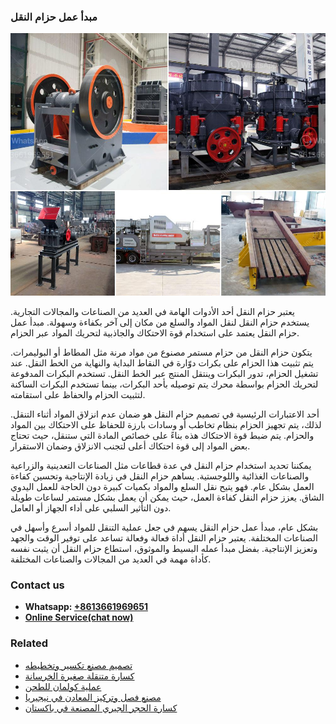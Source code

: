 <h3>مبدأ عمل حزام النقل</h3><img src='1701853359.jpg' alt=''><p>يعتبر حزام النقل أحد الأدوات الهامة في العديد من الصناعات والمجالات التجارية. يستخدم حزام النقل لنقل المواد والسلع من مكان إلى آخر بكفاءة وسهولة. مبدأ عمل حزام النقل يعتمد على استخدام قوة الاحتكاك والجاذبية لتحريك المواد عبر الحزام.</p><p>يتكون حزام النقل من حزام مستمر مصنوع من مواد مرنة مثل المطاط أو البوليمرات. يتم تثبيت هذا الحزام على بكرات دوّارة في النقاط البداية والنهاية من الخط النقل. عند تشغيل الحزام، تدور البكرات وينتقل المنتج عبر الخط النقل. تستخدم البكرات المدفوعة لتحريك الحزام بواسطة محرك يتم توصيله بأحد البكرات، بينما تستخدم البكرات الساكنة لتثبيت الحزام والحفاظ على استقامته.</p><p>أحد الاعتبارات الرئيسية في تصميم حزام النقل هو ضمان عدم انزلاق المواد أثناء التنقل. لذلك، يتم تجهيز الحزام بنظام تخاطب أو وسادات بارزة للحفاظ على الاحتكاك بين المواد والحزام. يتم ضبط قوة الاحتكاك هذه بناءً على خصائص المادة التي ستنقل، حيث تحتاج بعض المواد إلى قوة احتكاك أعلى لتجنب الانزلاق وضمان الاستقرار.</p><p>يمكننا تحديد استخدام حزام النقل في عدة قطاعات مثل الصناعات التعدينية والزراعية والصناعات الغذائية واللوجستية. يساهم حزام النقل في زيادة الإنتاجية وتحسين كفاءة العمل بشكل عام. فهو يتيح نقل السلع والمواد بكميات كبيرة دون الحاجة للعمل اليدوي الشاق. يعزز حزام النقل كفاءة العمل، حيث يمكن أن يعمل بشكل مستمر لساعات طويلة دون التأثير السلبي على أداء الجهاز أو العامل.</p><p>بشكل عام، مبدأ عمل حزام النقل يسهم في جعل عملية التنقل للمواد أسرع وأسهل في الصناعات المختلفة. يعتبر حزام النقل أداة فعالة وفعالة تساعد على توفير الوقت والجهد وتعزيز الإنتاجية. بفضل مبدأ عمله البسيط والموثوق، استطاع حزام النقل أن يثبت نفسه كأداة مهمة في العديد من المجالات والصناعات المختلفة.</p><h3>Contact us</h3><ul><li><strong>Whatsapp:&nbsp;<a href="https://wa.me/8613661969651">+8613661969651</a></strong></li><li><a href="https://swt.shibang-china.com/?git&amp;zhl&amp;مبدأ عمل حزام النقل"><strong>Online Service(chat now)</strong></a></li></ul><h3>Related</h3><ul><li><a href='تصميم مصنع تكسير وتخطيطه.md'>تصميم مصنع تكسير وتخطيطه</a></li><li><a href='كسارة متنقلة صغيرة الخرسانة.md'>كسارة متنقلة صغيرة الخرسانة</a></li><li><a href='عملية كولمان للطحن.md'>عملية كولمان للطحن</a></li><li><a href='مصنع فصل وتركيز المعادن في نيجيريا.md'>مصنع فصل وتركيز المعادن في نيجيريا</a></li><li><a href='كسارة الحجر الجيري المصنعة في باكستان.md'>كسارة الحجر الجيري المصنعة في باكستان</a></li></ul>